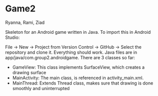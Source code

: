 # Game2
Ryanna, Rami, Ziad

Skeleton for an Android game written in Java. To import this in Android Studio:

File -> New -> Project from Version Control -> GitHub -> Select the repository and clone it. Everything should work.
Java files are in app/java/com.group2.androidgame. There are 3 classes so far:
- GameView:       This class implements SurfaceView, which creates a drawing surface
- MainActivity:   The main class, is referenced in activity_main.xml.
- MainThread:     Extends Thread class, makes sure that drawing is done smoothly and uninterrupted
